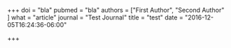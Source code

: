 +++
doi = "bla"
pubmed = "bla"
authors = ["First Author",
           "Second Author"
]
what = "article"
journal = "Test Journal"
title = "test"
date = "2016-12-05T16:24:36-06:00"

+++
